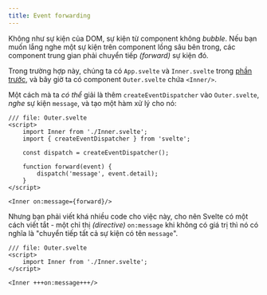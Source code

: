 ```yaml
---
title: Event forwarding
---
```


<!-- FIXME: Need link for "bubble" -->
Không như sự kiện của DOM, sự kiện từ component không _bubble_. Nếu bạn muốn lắng nghe một sự kiện trên component lồng sâu bên trong, các component trung gian phải chuyển tiếp _(forward)_ sự kiện đó.

Trong trường hợp này, chúng ta có `App.svelte` và `Inner.svelte` trong [phần trước](/tutorial/component-events), và bây giờ ta có component `Outer.svelte` chứa `<Inner/>`.

Một cách mà ta _có thể_ giải là thêm `createEventDispatcher` vào `Outer.svelte`, _nghe_ sự kiện `message`, và tạo một hàm xử lý cho nó:

```svelte
/// file: Outer.svelte
<script>
	import Inner from './Inner.svelte';
	import { createEventDispatcher } from 'svelte';

	const dispatch = createEventDispatcher();

	function forward(event) {
		dispatch('message', event.detail);
	}
</script>

<Inner on:message={forward}/>
```

Nhưng bạn phải viết khá nhiều code cho việc này, cho nên Svelte có một cách viết tắt - một chỉ thị _(directive)_ `on:message` khi không có giá trị thì nó có nghĩa là "chuyển tiếp tất cả sự kiện có tên `message`".

```svelte
/// file: Outer.svelte
<script>
	import Inner from './Inner.svelte';
</script>

<Inner +++on:message+++/>
```
